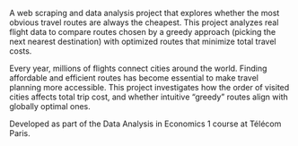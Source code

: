 A web scraping and data analysis project that explores whether the most obvious travel routes are always the cheapest. This project analyzes real flight data to compare routes chosen by a greedy approach (picking the next nearest destination) with optimized routes that minimize total travel costs.

Every year, millions of flights connect cities around the world. Finding affordable and efficient routes has become essential to make travel planning more accessible. This project investigates how the order of visited cities affects total trip cost, and whether intuitive “greedy” routes align with globally optimal ones.

Developed as part of the Data Analysis in Economics 1 course at Télécom Paris.